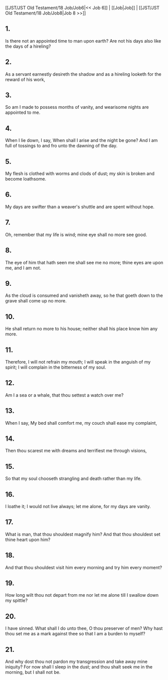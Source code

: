 [[JST/JST Old Testament/18 Job/Job6|<< Job 6]] | [[Job|Job]] | [[JST/JST Old Testament/18 Job/Job8|Job 8 >>]]
## 1.
Is there not an appointed time to man upon earth? Are not his days also like the days of a hireling?
## 2.
As a servant earnestly desireth the shadow and as a hireling looketh for the reward of his work,
## 3.
So am I made to possess months of vanity, and wearisome nights are appointed to me.
## 4.
When I lie down, I say, When shall I arise and the night be gone? And I am full of tossings to and fro unto the dawning of the day.
## 5.
My flesh is clothed with worms and clods of dust; my skin is broken and become loathsome.
## 6.
My days are swifter than a weaver\'s shuttle and are spent without hope.
## 7.
Oh, remember that my life is wind; mine eye shall no more see good.
## 8.
The eye of him that hath seen me shall see me no more; thine eyes are upon me, and I am not.
## 9.
As the cloud is consumed and vanisheth away, so he that goeth down to the grave shall come up no more.
## 10.
He shall return no more to his house; neither shall his place know him any more.
## 11.
Therefore, I will not refrain my mouth; I will speak in the anguish of my spirit; I will complain in the bitterness of my soul.
## 12.
Am I a sea or a whale, that thou settest a watch over me?
## 13.
When I say, My bed shall comfort me, my couch shall ease my complaint,
## 14.
Then thou scarest me with dreams and terrifiest me through visions,
## 15.
So that my soul chooseth strangling and death rather than my life.
## 16.
I loathe it; I would not live always; let me alone, for my days are vanity.
## 17.
What is man, that thou shouldest magnify him? And that thou shouldest set thine heart upon him?
## 18.
And that thou shouldest visit him every morning and try him every moment?
## 19.
How long wilt thou not depart from me nor let me alone till I swallow down my spittle?
## 20.
I have sinned. What shall I do unto thee, O thou preserver of men? Why hast thou set me as a mark against thee so that I am a burden to myself?
## 21.
And why dost thou not pardon my transgression and take away mine iniquity? For now shall I sleep in the dust; and thou shalt seek me in the morning, but I shall not be.

